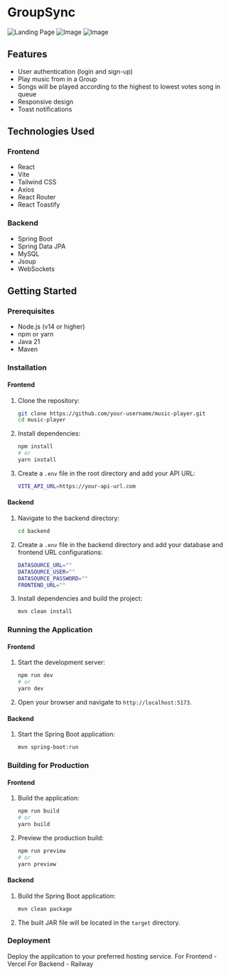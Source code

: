 # GroupSync
![Landing Page](https://github.com/user-attachments/assets/899154ed-3a18-475a-99d1-bf51bea7ef72)
![Image](https://github.com/user-attachments/assets/de516713-13f5-4ddf-89bf-c1e27f86d05e)
![Image](https://github.com/user-attachments/assets/e5b5f382-4f4b-40a4-b9f2-cd9df3e8ffa3)

## Features

- User authentication (login and sign-up)
- Play music from in a Group
- Songs will be played according to the highest to lowest votes song in queue
- Responsive design
- Toast notifications

## Technologies Used

### Frontend

- React
- Vite
- Tailwind CSS
- Axios
- React Router
- React Toastify

### Backend

- Spring Boot
- Spring Data JPA
- MySQL
- Jsoup
- WebSockets

## Getting Started

### Prerequisites

- Node.js (v14 or higher)
- npm or yarn
- Java 21
- Maven

### Installation

#### Frontend

1. Clone the repository:

   ```sh
   git clone https://github.com/your-username/music-player.git
   cd music-player
   ```

2. Install dependencies:

   ```sh
   npm install
   # or
   yarn install
   ```

3. Create a `.env` file in the root directory and add your API URL:

   ```sh
   VITE_API_URL=https://your-api-url.com
   ```

#### Backend

1. Navigate to the backend directory:

   ```sh
   cd backend
   ```

2. Create a `.env` file in the backend directory and add your database and frontend URL configurations:

   ```sh
   DATASOURCE_URL=""
   DATASOURCE_USER=""
   DATASOURCE_PASSWORD=""
   FRONTEND_URL=""
   ```

3. Install dependencies and build the project:

   ```sh
   mvn clean install
   ```

### Running the Application

#### Frontend

1. Start the development server:

   ```sh
   npm run dev
   # or
   yarn dev
   ```

2. Open your browser and navigate to `http://localhost:5173`.

#### Backend

1. Start the Spring Boot application:

   ```sh
   mvn spring-boot:run
   ```

### Building for Production

#### Frontend

1. Build the application:

   ```sh
   npm run build
   # or
   yarn build
   ```

2. Preview the production build:

   ```sh
   npm run preview
   # or
   yarn preview
   ```

#### Backend

1. Build the Spring Boot application:

   ```sh
   mvn clean package
   ```

2. The built JAR file will be located in the `target` directory.

### Deployment

Deploy the application to your preferred hosting service.
For Frontend - Vercel
For Backend - Railway
